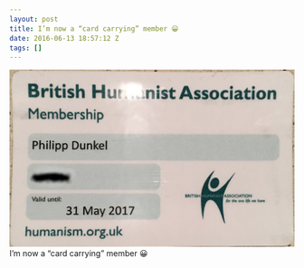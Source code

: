 ```yaml
---
layout: post
title: I’m now a “card carrying” member 😀
date: 2016-06-13 18:57:12 Z
tags: []
---
```

![](/media/2016/06/145869169304.jpg)
I’m now a “card carrying” member 😀
